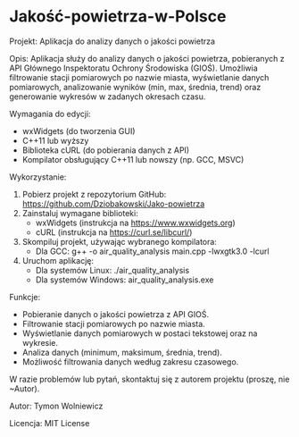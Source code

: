 # Jakość-powietrza-w-Polsce
Projekt: Aplikacja do analizy danych o jakości powietrza

Opis:
Aplikacja służy do analizy danych o jakości powietrza, pobieranych z API Głównego Inspektoratu Ochrony Środowiska (GIOŚ).
Umożliwia filtrowanie stacji pomiarowych po nazwie miasta, wyświetlanie danych pomiarowych, analizowanie wyników (min, max, średnia, trend) oraz generowanie wykresów w zadanych okresach czasu.

Wymagania do edycji:
- wxWidgets (do tworzenia GUI)
- C++11 lub wyższy
- Biblioteka cURL (do pobierania danych z API)
- Kompilator obsługujący C++11 lub nowszy (np. GCC, MSVC)

Wykorzystanie:
1. Pobierz projekt z repozytorium GitHub:
   https://github.com/Dziobakowski/Jako-powietrza
2. Zainstaluj wymagane biblioteki:
   - wxWidgets (instrukcja na https://www.wxwidgets.org)
   - cURL (instrukcja na https://curl.se/libcurl/)
3. Skompiluj projekt, używając wybranego kompilatora:
   - Dla GCC: g++ -o air_quality_analysis main.cpp -lwxgtk3.0 -lcurl
4. Uruchom aplikację:
   - Dla systemów Linux: ./air_quality_analysis
   - Dla systemów Windows: air_quality_analysis.exe

Funkcje:
- Pobieranie danych o jakości powietrza z API GIOŚ.
- Filtrowanie stacji pomiarowych po nazwie miasta.
- Wyświetlanie danych pomiarowych w postaci tekstowej oraz na wykresie.
- Analiza danych (minimum, maksimum, średnia, trend).
- Możliwość filtrowania danych według zakresu czasowego.

W razie problemów lub pytań, skontaktuj się z autorem projektu (proszę, nie ~Autor).

Autor:
Tymon Wolniewicz

Licencja:
MIT License

